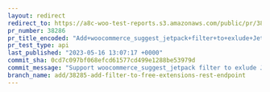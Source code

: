 ```yaml
---
layout: redirect
redirect_to: https://a8c-woo-test-reports.s3.amazonaws.com/public/pr/38286/api/index.html
pr_number: 38286
pr_title_encoded: "Add+woocommerce_suggest_jetpack+filter+to+exlude+Jetpack+suggestion+in+OBW"
pr_test_type: api
last_published: "2023-05-16 13:07:17 +0000"
commit_sha: 0cd7c097bf068efcd61577cd499e1288be53979d
commit_message: "Support woocommerce_suggest_jetpack filter to exlude Jetpack"
branch_name: add/38285-add-filter-to-free-extensions-rest-endpoint
---
```

